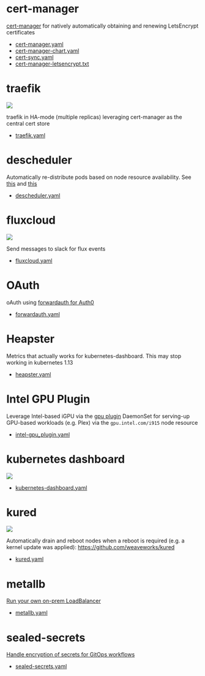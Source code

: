 # cert-manager

[cert-manager](https://github.com/jetstack/cert-manager) for natively automatically obtaining and renewing LetsEncrypt certificates

* [cert-manager.yaml](cert-manager.yaml)
* [cert-manager-chart.yaml](cert-manager-chart.yaml)
* [cert-sync.yaml](cert-sync.yaml)
* [cert-manager-letsencrypt.txt](../setup/manual-steps/yamls/cert-manager-letsencrypt.txt)

# traefik

![](https://i.imgur.com/gwienvX.png)

traefik in HA-mode (multiple replicas) leveraging cert-manager as the central cert store

* [traefik.yaml](traefik.yaml)

# descheduler

Automatically re-distribute pods based on node resource availability. See [this]( https://github.com/kubernetes-incubator/descheduler) and [this](https://akomljen.com/meet-a-kubernetes-descheduler/)

* [descheduler.yaml](descheduler.yaml)

# fluxcloud

![](https://i.imgur.com/yixxNm9.png)

Send messages to slack for flux events

* [fluxcloud.yaml](fluxcloud.yaml)

# OAuth

oAuth using [forwardauth for Auth0](https://github.com/dniel/traefik-forward-auth0)

* [forwardauth.yaml](forwardauth.yaml)

# Heapster

Metrics that actually works for kubernetes-dashboard. This may stop working in kubernetes 1.13

* [heapster.yaml](heapster.yaml)

# Intel GPU Plugin

Leverage Intel-based iGPU via the [gpu plugin](https://github.com/intel/intel-device-plugins-for-kubernetes/tree/master/cmd/gpu_plugin) DaemonSet for serving-up GPU-based workloads (e.g. Plex) via the `gpu.intel.com/i915` node resource

* [intel-gpu_plugin.yaml](intel-gpu_plugin.yaml)

# kubernetes dashboard

![](https://i.imgur.com/Jl1blwE.png)

* [kubernetes-dashboard.yaml](kubernetes-dashboard.yaml)

# kured

![](https://i.imgur.com/wYWTMGI.png)

Automatically drain and reboot nodes when a reboot is required (e.g. a kernel update was applied): https://github.com/weaveworks/kured

* [kured.yaml](kured.yaml)

# metallb

[Run your own on-prem LoadBalancer](https://metallb.universe.tf/)

* [metallb.yaml](metallb.yaml)

# sealed-secrets

[Handle encryption of secrets for GitOps workflows](https://github.com/bitnami-labs/sealed-secrets)

* [sealed-secrets.yaml](sealed-secrets.yaml)
